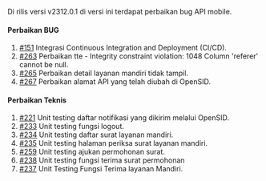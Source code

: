 Di rilis versi v2312.0.1 di versi ini terdapat perbaikan bug API mobile.

#### Perbaikan BUG

1. [#151](https://github.com/OpenSID/opensid-api/issues/151) Integrasi Continuous Integration and Deployment (CI/CD).
2. [#263](https://github.com/OpenSID/opensid-api/issues/263) Perbaikan tte - Integrity constraint violation: 1048 Column 'referer' cannot be null.
3. [#265](https://github.com/OpenSID/opensid-api/issues/265) Perbaikan detail layanan mandiri tidak tampil.
4. [#267](https://github.com/OpenSID/opensid-api/issues/267) Perbaikan alamat API yang telah diubah di OpenSID.
 
#### Perbaikan Teknis

1. [#221](https://github.com/OpenSID/opensid-api/issues/221) Unit testing daftar notifikasi yang dikirim melalui OpenSID.
2. [#233](https://github.com/OpenSID/opensid-api/issues/233) Unit testing fungsi logout.
3. [#234](https://github.com/OpenSID/opensid-api/issues/234) Unit testing daftar surat layanan mandiri.
4. [#235](https://github.com/OpenSID/opensid-api/issues/235) Unit testing halaman periksa surat layanan mandiri.
5. [#259](https://github.com/OpenSID/opensid-api/issues/259) Unit testing ajukan permohonan surat.
6. [#238](https://github.com/OpenSID/opensid-api/issues/238) Unit testing fungsi terima surat permohonan
7. [#237](https://github.com/OpenSID/opensid-api/issues/237) Unit Testing Fungsi Terima layanan Mandiri.